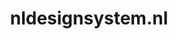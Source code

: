 ---
layout: post
title:  "nldesignsystem.nl"
internal_url:  "/dutchgov/nldesignsystem.nl.html"
categories: dutchgov
---